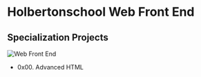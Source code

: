 # Holbertonschool Web Front End
## Specialization Projects

![Web Front End](https://ibermega.com/wp-content/uploads/2017/08/frontend-en-el-dise%C3%B1o-web.jpg)
* 0x00. Advanced HTML
